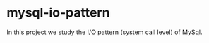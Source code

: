 mysql-io-pattern
================

In this project we study the I/O pattern (system call level) of MySql. 
